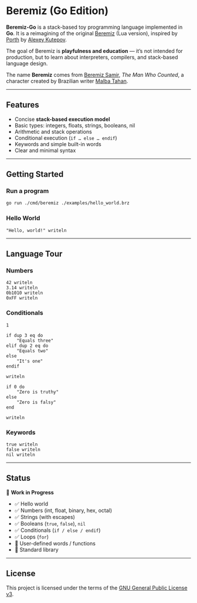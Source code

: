 # Beremiz (Go Edition)

**Beremiz-Go** is a stack-based toy programming language implemented in **Go**.
It is a reimagining of the original [Beremiz](https://github.com/AdaiasMagdiel/Beremiz) (Lua version), inspired by [Porth](https://gitlab.com/tsoding/porth) by [Alexey Kutepov](https://twitch.tv/tsoding).

The goal of Beremiz is **playfulness and education** — it’s not intended for production, but to learn about interpreters, compilers, and stack-based language design.

The name **Beremiz** comes from [Beremiz Samir](https://en.wikipedia.org/wiki/Beremiz_Samir), _The Man Who Counted_, a character created by Brazilian writer [Malba Tahan](https://en.wikipedia.org/wiki/J%C3%BAlio_C%C3%A9sar_de_Mello_e_Souza).

---

## Features

- Concise **stack-based execution model**
- Basic types: integers, floats, strings, booleans, nil
- Arithmetic and stack operations
- Conditional execution (`if … else … endif`)
- Keywords and simple built-in words
- Clear and minimal syntax

---

## Getting Started

### Run a program

```bash
go run ./cmd/beremiz ./examples/hello_world.brz
```

### Hello World

```beremiz
"Hello, world!" writeln
```

---

## Language Tour

### Numbers

```beremiz
42 writeln
3.14 writeln
0b1010 writeln
0xFF writeln
```

### Conditionals

```beremiz
1

if dup 3 eq do
    "Equals three"
elif dup 2 eq do
    "Equals two"
else
    "It's one"
endif

writeln
```

```beremiz
if 0 do
    "Zero is truthy"
else
    "Zero is falsy"
end

writeln
```

### Keywords

```beremiz
true writeln
false writeln
nil writeln
```

---

## Status

🚧 **Work in Progress**

- ✅ Hello world
- ✅ Numbers (int, float, binary, hex, octal)
- ✅ Strings (with escapes)
- ✅ Booleans (`true`, `false`), `nil`
- ✅ Conditionals (`if / else / endif`)
- ✅ Loops (`for`)
- 🚧 User-defined words / functions
- 🚧 Standard library

---

## License

This project is licensed under the terms of the [GNU General Public License v3](LICENSE).
